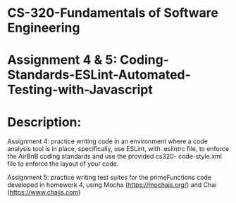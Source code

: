 # CS-320-Fundamentals of Software Engineering
# Assignment 4 & 5: Coding-Standards-ESLint-Automated-Testing-with-Javascript
# Description:

Assignment 4: practice writing code in an environment where a code analysis tool is in place, specifically, use ESLint, with .eslintrc file, 
to enforce the AirBnB coding standards and use the provided cs320- code-style.xml file to enforce the layout of your code.

Assignment 5: practice writing test suites for the primeFunctions code developed in homework 4, using Mocha (https://mochajs.org/) and Chai (https://www.chaijs.com)
